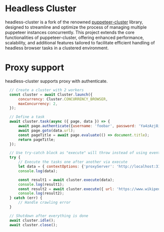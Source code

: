 # Headless Cluster
headless-cluster is a fork of the renowned [puppeteer-cluster](https://github.com/thomasdondorf/puppeteer-cluster) library, designed to streamline and optimize the process of managing multiple puppeteer instances concurrently. This project extends the core functionalities of puppeteer-cluster, offering enhanced performance, scalability, and additional features tailored to facilitate efficient handling of headless browser tasks in a clustered environment.

# Proxy support

headless-cluster supports proxy with authenticate.

```js
  // Create a cluster with 2 workers
  const cluster = await Cluster.launch({
      concurrency: Cluster.CONCURRENCY_BROWSER,
      maxConcurrency: 2,
  });

  // Define a task
  await cluster.task(async ({ page, data }) => {
      await page.authenticate({username: 'foobar', password: 'Ya4zAzj8i' });
      await page.goto(data.url);
      const pageTitle = await page.evaluate(() => document.title);
      return pageTitle;
  });

  // Use try-catch block as "execute" will throw instead of using events
  try {
      // Execute the tasks one after another via execute
      let data = { contextOptions: {'proxyServer': 'http://localhost:3128'}, url: 'https://www.google.com' };
      console.log(data);

      const result1 = await cluster.execute(data);
      console.log(result1);
      const result2 = await cluster.execute({ url: 'https://www.wikipedia.org'});
      console.log(result2);
  } catch (err) {
      // Handle crawling error
  }

  // Shutdown after everything is done
  await cluster.idle();
  await cluster.close();
```